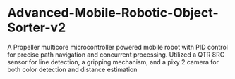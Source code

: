 # Advanced-Mobile-Robotic-Object-Sorter-v2
A Propeller multicore microcontroller powered mobile robot with PID control for precise path navigation and concurrent  processing. Utilized a QTR 8RC sensor for line detection, a gripping mechanism, and a pixy 2 camera for both color detection and distance estimation
